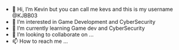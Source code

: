 - 👋 Hi, I’m Kevin but you can call me kevs and this is my username @KJBB03
- 👀 I’m interested in Game Development and CyberSecurity
- 🌱 I’m currently learning Game dev and CyberSecurity
- 💞️ I’m looking to collaborate on ...
- 📫 How to reach me ...

<!---
KJBB03/KJBB03 is a ✨ special ✨ repository because its `README.md` (this file) appears on your GitHub profile.
You can click the Preview link to take a look at your changes.
--->
